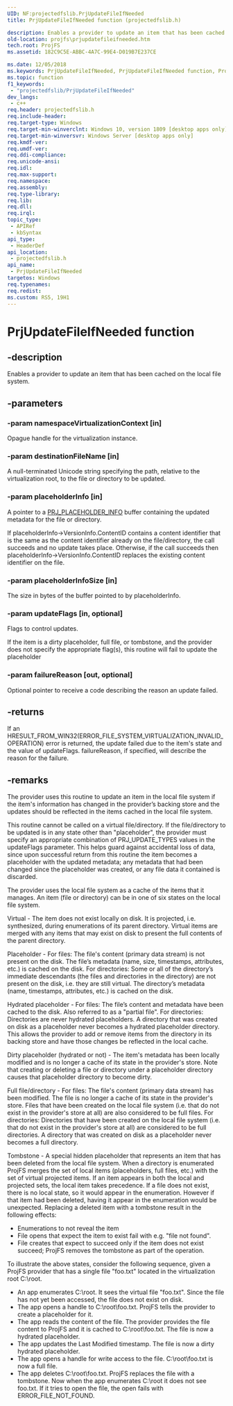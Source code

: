 ```yaml
---
UID: NF:projectedfslib.PrjUpdateFileIfNeeded
title: PrjUpdateFileIfNeeded function (projectedfslib.h)

description: Enables a provider to update an item that has been cached on the local file system.
old-location: projfs\prjupdatefileifneeded.htm
tech.root: ProjFS
ms.assetid: 182C9C5E-ABBC-4A7C-99E4-D019B7E237CE

ms.date: 12/05/2018
ms.keywords: PrjUpdateFileIfNeeded, PrjUpdateFileIfNeeded function, ProjFS.prjupdatefileifneeded, projectedfslib/PrjUpdateFileIfNeeded
ms.topic: function
f1_keywords: 
 - "projectedfslib/PrjUpdateFileIfNeeded"
dev_langs:
 - c++
req.header: projectedfslib.h
req.include-header: 
req.target-type: Windows
req.target-min-winverclnt: Windows 10, version 1809 [desktop apps only]
req.target-min-winversvr: Windows Server [desktop apps only]
req.kmdf-ver: 
req.umdf-ver: 
req.ddi-compliance: 
req.unicode-ansi: 
req.idl: 
req.max-support: 
req.namespace: 
req.assembly: 
req.type-library: 
req.lib: 
req.dll: 
req.irql: 
topic_type:
 - APIRef
 - kbSyntax
api_type:
 - HeaderDef
api_location:
 - projectedfslib.h
api_name:
 - PrjUpdateFileIfNeeded
targetos: Windows
req.typenames: 
req.redist: 
ms.custom: RS5, 19H1
---
```


# PrjUpdateFileIfNeeded function


## -description


Enables a provider to update an item that has been cached on the local file system.


## -parameters




### -param namespaceVirtualizationContext [in]

Opague handle for the virtualization instance.


### -param destinationFileName [in]

A null-terminated Unicode string specifying the path, relative to the virtualization root, to the file or directory to be updated. 


### -param placeholderInfo [in]

A pointer to a <a href="https://docs.microsoft.com/en-us/windows/desktop/api/projectedfslib/ns-projectedfslib-prj_placeholder_info">PRJ_PLACEHOLDER_INFO</a> buffer containing the updated metadata for the file or directory. 


If placeholderInfo-&gt;VersionInfo.ContentID contains a content identifier that is the same as the content identifier already on the file/directory, the call succeeds and no update takes place. Otherwise, if the call succeeds then placeholderInfo-&gt;VersionInfo.ContentID replaces the existing content identifier on the file.


### -param placeholderInfoSize [in]

The size in bytes of the buffer pointed to by placeholderInfo.


### -param updateFlags [in, optional]

Flags to control updates.

If the item is a dirty placeholder, full file, or tombstone, and the provider does not specify the appropriate flag(s), this routine will fail to update the placeholder


### -param failureReason [out, optional]

Optional pointer to receive a code describing the reason an update failed.


## -returns



If an HRESULT_FROM_WIN32(ERROR_FILE_SYSTEM_VIRTUALIZATION_INVALID_OPERATION) error is returned, the update failed due to the item's state and the value of updateFlags. failureReason, if specified, will describe the reason for the failure.




## -remarks



The provider uses this routine to update an item in the local file system if the item's information has changed in the provider’s backing store and the updates should be reflected in the items cached in the local file system. 


This routine cannot be called on a virtual file/directory. 
If the file/directory to be updated is in any state other than "placeholder", the provider must specify an appropriate combination of PRJ_UPDATE_TYPES values in the updateFlags parameter. This helps guard against accidental loss of data, since upon successful return from this routine the item becomes a placeholder with the updated metadata; any metadata that had been changed since the placeholder was created, or any file data it contained is discarded. 


The provider uses the local file system as a cache of the items that it manages. An item (file or directory) can be in one of six states on the local file system.

 Virtual - The item does not exist locally on disk. It is projected, i.e. synthesized, during enumerations of its parent directory. Virtual items are merged with any items that may exist on disk to present the full contents of the parent directory. 


Placeholder - For files: The file's content (primary data stream) is not present on the disk. The file’s metadata (name, size, timestamps, attributes, etc.) is cached on the disk. For directories: Some or all of the directory’s immediate descendants (the files and directories in the directory) are not present on the disk, i.e. they are still virtual. The directory’s metadata (name, timestamps, attributes, etc.) is cached on the disk. 


Hydrated placeholder - For files: The file’s content and metadata have been cached to the disk. Also referred to as a "partial file". For directories: Directories are never hydrated placeholders. A directory that was created on disk as a placeholder never becomes a hydrated placeholder directory. This allows the provider to add or remove items from the directory in its backing store and have those changes be reflected in the local cache. 


Dirty placeholder (hydrated or not) - The item's metadata has been locally modified and is no longer a cache of its state in the provider's store. Note that creating or deleting a file or directory under a placeholder directory causes that placeholder directory to become dirty. 


Full file/directory - For files: The file's content (primary data stream) has been modified. The file is no longer a cache of its state in the provider's store. Files that have been created on the local file system (i.e. that do not exist in the provider's store at all) are also considered to be full files. For directories: Directories that have been created on the local file system (i.e. that do not exist in the provider's store at all) are considered to be full directories. A directory that was created on disk as a placeholder never becomes a full directory. 


Tombstone - A special hidden placeholder that represents an item that has been deleted from the local file system. When a directory is enumerated ProjFS merges the set of local items (placeholders, full files, etc.) with the set of virtual projected items. If an item appears in both the local and projected sets, the local item takes precedence. If a file does not exist, there is no local state, so it would appear in the enumeration. However if that item had been deleted, having it appear in the enumeration would be unexpected. Replacing a deleted item with a tombstone result in the following effects:<ul>
<li>Enumerations to not reveal the item</li>
<li>File opens that expect the item to exist fail with e.g. "file not found".</li>
<li>File creates that expect to succeed only if the item does not exist succeed; ProjFS removes the tombstone as part of the operation.</li>
</ul>


 
To illustrate the above states, consider the following sequence, given a ProjFS provider that has a single file "foo.txt" located in the virtualization root C:\root. 



<ul>
<li>An app enumerates C:\root. It sees the virtual file "foo.txt". Since the file has not yet been accessed, the file does not exist on disk. 
</li>
<li>The app opens a handle to C:\root\foo.txt. ProjFS tells the provider to create a placeholder for it.</li>
<li>The app reads the content of the file. The provider provides the file content to ProjFS and it is cached to C:\root\foo.txt. The file is now a hydrated placeholder.</li>
<li>The app updates the Last Modified timestamp. The file is now a dirty hydrated placeholder.</li>
<li>The app opens a handle for write access to the file. C:\root\foo.txt is now a full file.</li>
<li>The app deletes C:\root\foo.txt. ProjFS replaces the file with a tombstone. Now when the app enumerates C:\root it does not see foo.txt. If it tries to open the file, the open fails with ERROR_FILE_NOT_FOUND.</li>
</ul>




